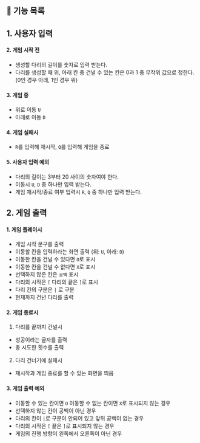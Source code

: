 ## 🚀 기능 목록

## 1. 사용자 입력

#### 2. 게임 시작 전

- 생성할 다리의 길이를 숫자로 입력 받는다.
- 다리를 생성할 때 위, 아래 칸 중 건널 수 있는 칸은 0과 1 중 무작위 값으로 정한다. (0인 경우 아래, 1인 경우 위)

#### 3. 게임 중

- 위로 이동 `U`
- 아래로 이동 `D`

#### 4. 게임 실패시

- `R`를 입력해 재시작, `Q`를 입력해 게임을 종료

#### 5. 사용자 입력 예외

- 다리의 길이는 3부터 20 사이의 숫자여야 한다.
- 이동시 `U`, `D` 중 하나만 입력 받는다.
- 게임 재시작/종료 여부 입력시 `R`, `Q` 중 하나만 입력 받는다.

## 2. 게임 출력

#### 1. 게임 플레이시

- 게임 시작 문구를 출력
- 이동할 칸을 입력하라는 화면 출력 (위: `U`, 아래: `D`)
- 이동한 칸을 건널 수 있다면 `O`로 표시
- 이동한 칸을 건널 수 없다면 `X`로 표시
- 선택하지 않은 칸은 `공백` 표시
- 다리의 시작은 `[` 다리의 끝은 `]`로 표시
- 다리 칸의 구분은 `|` 로 구분
- 현재까지 건넌 다리를 출력

#### 2. 게임 종료시

1. 다리를 끝까지 건널시

- 성공이라는 글자를 출력
- 총 시도한 횟수를 출력

2. 다리 건너기에 실패시

- 재시작과 게임 종료를 할 수 있는 화면을 띄움

#### 3. 게임 출력 예외

- 이동할 수 있는 칸이면 `O` 이동할 수 없는 칸이면 `X`로 표시되지 않는 경우
- 선택하지 않는 칸이 공백이 아닌 경우
- 다리의 칸이 `|`로 구분이 안되어 있고 앞뒤 공백이 없는 경우
- 다리의 시작은 `[` 끝은 `]`로 표시되지 않는 경우
- 게임의 진행 방향이 왼쪽에서 오른쪽이 아닌 경우
